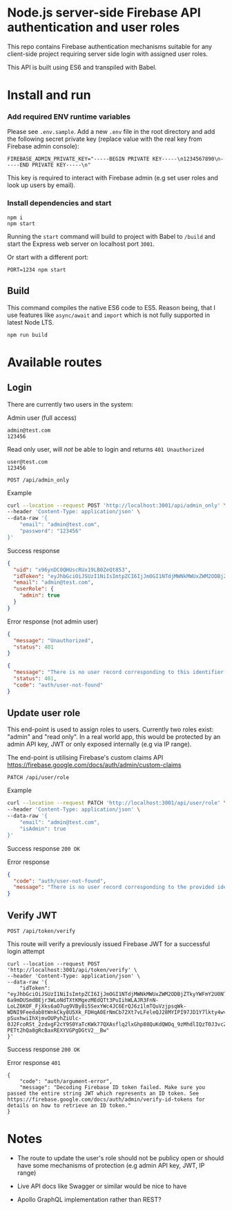 # Node.js server-side Firebase API authentication and user roles

This repo contains Firebase authentication mechanisms suitable for any client-side project requiring server side login with assigned user roles.

This API is built using ES6 and transpiled with Babel.

# Install and run

### Add required ENV runtime variables

Please see `.env.sample`.
Add a new `.env` file in the root directory and add the following secret private key (replace value with the real key from Firebase admin console):

```
FIREBASE_ADMIN_PRIVATE_KEY="-----BEGIN PRIVATE KEY-----\n1234567890\n-----END PRIVATE KEY-----\n"
```

This key is required to interact with Firebase admin (e.g set user roles and look up users by email).

### Install dependencies and start

```
npm i
npm start
```

Running the `start` command will build to project with Babel to `/build` and start the Express web server on localhost port `3001`.

Or start with a different port:

```
PORT=1234 npm start
```

## Build

This command compiles the native ES6 code to ES5.
Reason being, that I use features like `async/await` and `import` which is not fully supported in latest Node LTS.

```
npm run build
```

# Available routes

## Login

There are currently two users in the system:

Admin user (full access)

```
admin@test.com
123456
```

Read only user, will _not_ be able to login and returns `401 Unauthorized`

```
user@test.com
123456
```

```
POST /api/admin_only
```

Example

```sh
curl --location --request POST 'http://localhost:3001/api/admin_only' \
--header 'Content-Type: application/json' \
--data-raw '{
    "email": "admin@test.com",
    "password": "123456"
}'
```

Success response

```json
{
  "uid": "x96ynDC0QHUscRUx19LB0ZeQt853",
  "idToken": "eyJhbGciOiJSUzI1NiIsImtpZCI6IjJmOGI1NTdjMWNkMWUxZWM2ODBjZTkyYWFmY2U0NTIxMWUxZTRiNDEiLCJ0eXAiOiJKV1QifQ.eyJhZG1pbiI6dHJ1ZSwiaXNzIjoiaHR0cHM6Ly9zZWN1cmV0b2tlbi5nb29nbGUuY29tL2VjbGlweC00ZmIwZiIsImF1ZCI6ImVjbGlweC00ZmIwZiIsImF1dGhfdGltZSI6MTYwNTE3NDY3MSwidXNlcl9pZCI6Ing5NnluREMwUUhVc2NSVXgxOUxCMFplUXQ4NTMiLCJzdWIiOiJ4OTZ5bkRDMFFIVXNjUlV4MTlMQjBaZVF0ODUzIiwiaWF0IjoxNjA1MTc0NjcyLCJleHAiOjE2MDUxNzgyNzIsImVtYWlsIjoiYWRtaW5AdGVzdC5jb20iLCJlbWFpbF92ZXJpZmllZCI6ZmFsc2UsImZpcmViYXNlIjp7ImlkZW50aXRpZXMiOnsiZW1haWwiOlsiYWRtaW5AdGVzdC5jb20iXX0sInNpZ25faW5fcHJvdmlkZXIiOiJwYXNzd29yZCJ9fQ.np7g2TFP4SRfPmyn60aRc2nSbpFzEZvwyc6Wc-OHLRqPa5t2zVy2vweBSI1IaWo1dL93N_A5idQIKFyJzS2YRdFTavMXEEh_plxx87IB8qzkr-OQW7y7rpQreXhH1z8AoKY9bqgwweXEH3iGarr0Vu5A4jqemYzV9LSdLzlC9_GU8PNAGDGZ1219g_zlm9gFRr5p3M4naHVB7fjBT6m0ugFr_Qte-RmvWdZY4M2tlnZKp-DoTy47fGx0O9gCWhqiI6iKnxW-agAglURpoZ6_VWgZFhjtnbSObU9F64SqtKv4BFIW0PQAtsXHRmV7wFpVcdzk6u73xAkqhM3tusIFvQ",
  "email": "admin@test.com",
  "userRole": {
    "admin": true
  }
}
```

Error response (not admin user)

```json
{
  "message": "Unauthorized",
  "status": 401
}
```

```json (user not found)
{
  "message": "There is no user record corresponding to this identifier. The user may have been deleted.",
  "status": 401,
  "code": "auth/user-not-found"
}
```

## Update user role

This end-point is used to assign roles to users. Currently two roles exist: "admin" and "read only". In a real world app, this would be protected by an admin API key, JWT or only exposed internally (e.g via IP range).

The end-point is utilising Firebase's custom claims API https://firebase.google.com/docs/auth/admin/custom-claims

```
PATCH /api/user/role
```

Example

```sh
curl --location --request PATCH 'http://localhost:3001/api/user/role' \
--header 'Content-Type: application/json' \
--data-raw '{
    "email": "admin@test.com",
    "isAdmin": true
}'
```

Success response
`200 OK`

Error response

```json
{
  "code": "auth/user-not-found",
  "message": "There is no user record corresponding to the provided identifier."
}
```

## Verify JWT

```
POST /api/token/verify
```

This route will verify a previously issued Firebase JWT for a successful login attempt

```
curl --location --request POST 'http://localhost:3001/api/token/verify' \
--header 'Content-Type: application/json' \
--data-raw '{
    "idToken": "eyJhbGciOiJSUzI1NiIsImtpZCI6IjJmOGI1NTdjMWNkMWUxZWM2ODBjZTkyYWFmY2U0NTIxMWUxZTRiNDEiLCJ0eXAiOiJKV1QifQ.eyJhZG1pbiI6dHJ1ZSwiaXNzIjoiaHR0cHM6Ly9zZWN1cmV0b2tlbi5nb29nbGUuY29tL2VjbGlweC00ZmIwZiIsImF1ZCI6ImVjbGlweC00ZmIwZiIsImF1dGhfdGltZSI6MTYwNTI1MzQwOSwidXNlcl9pZCI6Ing5NnluREMwUUhVc2NSVXgxOUxCMFplUXQ4NTMiLCJzdWIiOiJ4OTZ5bkRDMFFIVXNjUlV4MTlMQjBaZVF0ODUzIiwiaWF0IjoxNjA1MjUzNDEwLCJleHAiOjE2MDUyNTcwMTAsImVtYWlsIjoiYWRtaW5AdGVzdC5jb20iLCJlbWFpbF92ZXJpZmllZCI6ZmFsc2UsImZpcmViYXNlIjp7ImlkZW50aXRpZXMiOnsiZW1haWwiOlsiYWRtaW5AdGVzdC5jb20iXX0sInNpZ25faW5fcHJvdmlkZXIiOiJwYXNzd29yZCJ9fQ.k-6a9mDUSmdBEjr3WLoNdTXtKMgezMEdQTt3PuIihWLAJR3FnN-LoLZ6KOF_FjXks6aO7ug9VBy8i5SexYWc4JC6ErQJ6z1lmTQuVzjpsqWk-WDNI9Feedab8tWnkCky8U5Xk_FDHqA0ErNmCb72Xt7vLFeleQJ28MYIPI97JD1Y7lkty4wvyXYiV2C-pSuxhwiIhXjmvOUPyhZiUlc-0J2FcoRSt_2zdxgF2cY9S0YaTcKWk77QXAsflq2lxGhp88QuKdQWOq_9zMhdlIQzT0J3vcZhh4W5k23DrRodqR8wu05_mQQGu-PETt2hQa8gRcBaxREXYVGPgDGtV2__Bw"
}'
```

Success response
`200 OK`

Error response `401`

```
{
    "code": "auth/argument-error",
    "message": "Decoding Firebase ID token failed. Make sure you passed the entire string JWT which represents an ID token. See https://firebase.google.com/docs/auth/admin/verify-id-tokens for details on how to retrieve an ID token."
}
```

# Notes

- The route to update the user's role should not be publicy open or should have some mechanisms of protection (e.g admin API key, JWT, IP range)

- Live API docs like Swagger or similar would be nice to have
- Apollo GraphQL implementation rather than REST?
